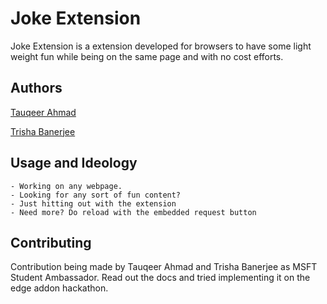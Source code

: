 # Joke Extension 

Joke Extension is a extension developed for browsers to have some light weight fun while being on the same page and with no cost efforts. 

## Authors   

[Tauqeer Ahmad ](https://twitter.com/_TauqeerAhmad)

[Trisha Banerjee](https://www.linkedin.com/in/trisha-banerjee-008408209)

## Usage and Ideology

```
- Working on any webpage.
- Looking for any sort of fun content? 
- Just hitting out with the extension 
- Need more? Do reload with the embedded request button
```

## Contributing
Contribution being made by Tauqeer Ahmad and Trisha Banerjee as MSFT Student Ambassador. Read out the docs and tried implementing it on the edge addon hackathon. 
